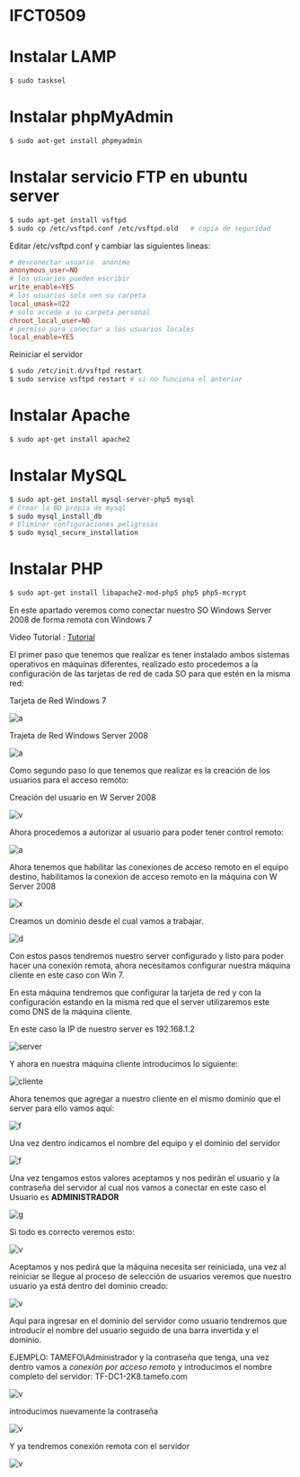 # IFCT0509

# Instalar LAMP
```bash
$ sudo tasksel
```
# Instalar phpMyAdmin
```bash
$ sudo aot-get install phpmyadmin
```

# Instalar servicio FTP en ubuntu server

```bash
$ sudo apt-get install vsftpd
$ sudo cp /etc/vsftpd.conf /etc/vsftpd.old   # copia de seguridad
```
Editar /etc/vsftpd.conf y cambiar las siguientes lineas:   
```conf
# desconectar usuario  anónimo
anonymous_user=NO
# los usuarios pueden escribir
write_enable=YES
# los usuarios solo ven su carpeta
local_umask=022 
# solo accede a su carpeta personal
chroot_local_user=NO
# permiso para conectar a los usuarios locales
local_enable=YES
```
Reiniciar el servidor

```bash
$ sudo /etc/init.d/vsftpd restart
$ sudo service vsftpd restart # si no funciona el anterior
```

# Instalar Apache
```bash
$ sudo apt-get install apache2
```
# Instalar MySQL
```bash
$ sudo apt-get install mysql-server-php5 mysql
# Crear la BD propia de mysql 
$ sudo mysql_install_db
# Eliminar configuraciones peligrosas
$ sudo mysql_secure_installation
```
# Instalar PHP
```bash
$ sudo apt-get install libapache2-mod-php5 php5 php5-mcrypt
```


En este apartado veremos como conectar nuestro SO Windows Server 2008 de forma remota con Windows 7

Video Tutorial : [Tutorial](https://www.youtube.com/watch?v=BdtBy69qaWg)

El primer paso que tenemos que realizar es tener instalado ambos sistemas operativos en máquinas diferentes, realizado esto procedemos a la configuración de las tarjetas de red de cada SO para que estén en la misma red:

Tarjeta de Red Windows 7

![a](http://i.gyazo.com/64733bdcc155899b611afca833e3148b.png)

Trajeta de Red Windows Server 2008

![a](http://i.gyazo.com/edede71721c01e4a8572c1b5c42f80c2.png)

Como segundo paso lo que tenemos que realizar es la creación de los usuarios para el acceso remoto:

Creación del usuario en W Server 2008

![v](http://i.gyazo.com/b505bdc198a6f82bc524707f43732348.png)

Ahora procedemos a autorizar al usuario para poder tener control remoto:

![a](http://i.gyazo.com/2c7a1fc611e9b8f14b14886c6df99cf4.png)

Ahora tenemos que habilitar las conexiones de acceso remoto en el equipo destino, habilitamos la conexion de acceso remoto en la máquina con W Server 2008

![x](http://i.gyazo.com/197abcdeae05e59c9da762b972156893.png)

Creamos un dominio desde el cual vamos a trabajar.

![d](http://i.gyazo.com/76af8f1b1a6854f6d412bd114dc712c0.png)

Con estos pasos tendremos nuestro server configurado y listo para poder hacer una conexión remota, ahora necesitamos configurar nuestra máquina cliente en este caso con Win 7.

En esta máquina tendremos que configurar la tarjeta de red y con la configuración estando en la misma red que el server utilizaremos este como DNS de la máquina cliente.

En este caso la IP de nuestro server es 192.168.1.2

![server](http://i.gyazo.com/5f0a05e36f08901ad96f9c6beb27a5b4.png)

Y ahora en nuestra máquina cliente introducimos lo siguiente: 

![cliente](http://i.gyazo.com/17d82fbbabe5928a0f8f4cdd0dde2ab3.png)

Ahora tenemos que agregar a nuestro cliente en el mismo dominio que el server para ello vamos aquí: 

![f](http://gyazo.com/e0636fe139a66963c434f819156ce684)

Una vez dentro indicamos el nombre del equipo y el dominio del servidor

![f](http://i.gyazo.com/6659c7cba1189a762b93144eedaac3cb.png)


Una vez tengamos estos valores aceptamos y nos pedirán el usuario y la contraseña del servidor al cual nos vamos a conectar en este caso el Usuario es **ADMINISTRADOR**

![g](http://i.gyazo.com/c7db4dbc3d5f046d585e8d0b370aafc8.png)

Si todo es correcto veremos esto:

![v](http://i.gyazo.com/05c97b1355ed8f23c3ff3004dbb136f2.png)

Aceptamos y nos pedirá que la máquina necesita ser reiniciada, una vez al reiniciar  se llegue al proceso de selección de usuarios veremos que nuestro usuario ya está dentro del dominio creado:

![v](http://i.gyazo.com/9f5af02cd57d09ec5cbd6761e851af2d.png)

Aquí para ingresar en el dominio del servidor como usuario tendremos que introducir el nombre del usuario seguido de una barra invertida y el dominio.

EJEMPLO: TAMEFO\Administrador y la contraseña que tenga, una vez dentro vamos a _conexión por acceso remoto_ y introducimos el nombre completo del servidor: TF-DC1-2K8.tamefo.com 

![v](http://i.gyazo.com/aa2787388c8596285b0c3cd071175eec.png)

introducimos nuevamente la contraseña

![v](http://i.gyazo.com/831f9d753e7ed24352cf025da8865cbb.png)

Y ya tendremos conexión remota con el servidor

![v](http://i.gyazo.com/6c8d813315715bd4e1f12d35b81fcfe1.png)











